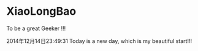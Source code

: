 XiaoLongBao
===========

To be a great Geeker !!!

2014年12月14日23:49:31 Today is a new day, which is my beautiful start!!!
